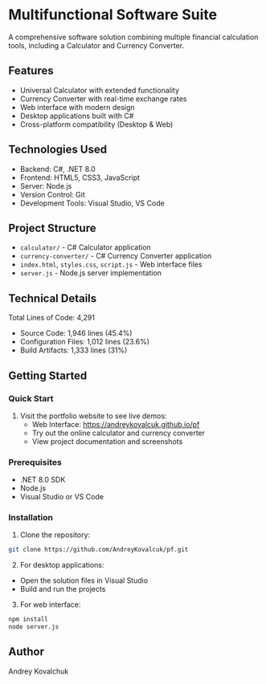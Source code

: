 # Multifunctional Software Suite

A comprehensive software solution combining multiple financial calculation tools, including a Calculator and Currency Converter.

## Features

- Universal Calculator with extended functionality
- Currency Converter with real-time exchange rates
- Web interface with modern design
- Desktop applications built with C#
- Cross-platform compatibility (Desktop & Web)

## Technologies Used

- Backend: C#, .NET 8.0
- Frontend: HTML5, CSS3, JavaScript
- Server: Node.js
- Version Control: Git
- Development Tools: Visual Studio, VS Code

## Project Structure

- `calculator/` - C# Calculator application
- `currency-converter/` - C# Currency Converter application
- `index.html`, `styles.css`, `script.js` - Web interface files
- `server.js` - Node.js server implementation

## Technical Details

Total Lines of Code: 4,291
- Source Code: 1,946 lines (45.4%)
- Configuration Files: 1,012 lines (23.6%)
- Build Artifacts: 1,333 lines (31%)

## Getting Started

### Quick Start
1. Visit the portfolio website to see live demos:
   - Web Interface: https://andreykovalcuk.github.io/pf
   - Try out the online calculator and currency converter
   - View project documentation and screenshots

### Prerequisites
- .NET 8.0 SDK
- Node.js
- Visual Studio or VS Code

### Installation

1. Clone the repository:
```bash
git clone https://github.com/AndreyKovalcuk/pf.git
```

2. For desktop applications:
- Open the solution files in Visual Studio
- Build and run the projects

3. For web interface:
```bash
npm install
node server.js
```

## Author

Andrey Kovalchuk
